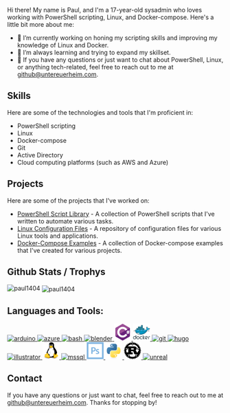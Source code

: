 Hi there! My name is Paul, and I'm a 17-year-old sysadmin who loves working with PowerShell scripting, Linux, and Docker-compose. Here's a little bit more about me:

- 🔭 I’m currently working on honing my scripting skills and improving my knowledge of Linux and Docker.
- 🌱 I’m always learning and trying to expand my skillset.
- 💬 If you have any questions or just want to chat about PowerShell, Linux, or anything tech-related, feel free to reach out to me at github@untereuerheim.com.

## Skills

Here are some of the technologies and tools that I'm proficient in:

- PowerShell scripting
- Linux
- Docker-compose
- Git
- Active Directory
- Cloud computing platforms (such as AWS and Azure)

## Projects

Here are some of the projects that I've worked on:

- [PowerShell Script Library](https://github.com/Paul1404/powershell-wincore) - A collection of PowerShell scripts that I've written to automate various tasks.
- [Linux Configuration Files](https://github.com/Paul1404/bash-scripts) - A repository of configuration files for various Linux tools and applications.
- [Docker-Compose Examples](https://github.com/Paul1404/docker) - A collection of Docker-compose examples that I've created for various projects.

## Github Stats / Trophys

<p><img align="left" src="https://github-readme-stats.vercel.app/api/top-langs?username=paul1404&show_icons=true&locale=en&layout=compact" alt="paul1404" /></p>

<p>&nbsp;<img align="center" src="https://github-readme-stats.vercel.app/api?username=paul1404&show_icons=true&locale=en" alt="paul1404" /></p>


## Languages and Tools:

<p align="left"> <a href="https://www.arduino.cc/" target="_blank" rel="noreferrer"> <img src="https://cdn.worldvectorlogo.com/logos/arduino-1.svg" alt="arduino" width="40" height="40"/> </a> <a href="https://azure.microsoft.com/en-in/" target="_blank" rel="noreferrer"> <img src="https://www.vectorlogo.zone/logos/microsoft_azure/microsoft_azure-icon.svg" alt="azure" width="40" height="40"/> </a> <a href="https://www.gnu.org/software/bash/" target="_blank" rel="noreferrer"> <img src="https://www.vectorlogo.zone/logos/gnu_bash/gnu_bash-icon.svg" alt="bash" width="40" height="40"/> </a> <a href="https://www.blender.org/" target="_blank" rel="noreferrer"> <img src="https://download.blender.org/branding/community/blender_community_badge_white.svg" alt="blender" width="40" height="40"/> </a> <a href="https://www.w3schools.com/cs/" target="_blank" rel="noreferrer"> <img src="https://raw.githubusercontent.com/devicons/devicon/master/icons/csharp/csharp-original.svg" alt="csharp" width="40" height="40"/> </a> <a href="https://www.docker.com/" target="_blank" rel="noreferrer"> <img src="https://raw.githubusercontent.com/devicons/devicon/master/icons/docker/docker-original-wordmark.svg" alt="docker" width="40" height="40"/> </a> <a href="https://git-scm.com/" target="_blank" rel="noreferrer"> <img src="https://www.vectorlogo.zone/logos/git-scm/git-scm-icon.svg" alt="git" width="40" height="40"/> </a> <a href="https://gohugo.io/" target="_blank" rel="noreferrer"> <img src="https://api.iconify.design/logos-hugo.svg" alt="hugo" width="40" height="40"/> </a> <a href="https://www.adobe.com/in/products/illustrator.html" target="_blank" rel="noreferrer"> <img src="https://www.vectorlogo.zone/logos/adobe_illustrator/adobe_illustrator-icon.svg" alt="illustrator" width="40" height="40"/> </a> <a href="https://www.linux.org/" target="_blank" rel="noreferrer"> <img src="https://raw.githubusercontent.com/devicons/devicon/master/icons/linux/linux-original.svg" alt="linux" width="40" height="40"/> </a> <a href="https://www.microsoft.com/en-us/sql-server" target="_blank" rel="noreferrer"> <img src="https://www.svgrepo.com/show/303229/microsoft-sql-server-logo.svg" alt="mssql" width="40" height="40"/> </a> <a href="https://www.photoshop.com/en" target="_blank" rel="noreferrer"> <img src="https://raw.githubusercontent.com/devicons/devicon/master/icons/photoshop/photoshop-line.svg" alt="photoshop" width="40" height="40"/> </a> <a href="https://www.python.org" target="_blank" rel="noreferrer"> <img src="https://raw.githubusercontent.com/devicons/devicon/master/icons/python/python-original.svg" alt="python" width="40" height="40"/> </a> <a href="https://www.rust-lang.org" target="_blank" rel="noreferrer"> <img src="https://raw.githubusercontent.com/devicons/devicon/master/icons/rust/rust-plain.svg" alt="rust" width="40" height="40"/> </a> <a href="https://unrealengine.com/" target="_blank" rel="noreferrer"> <img src="https://raw.githubusercontent.com/kenangundogan/fontisto/036b7eca71aab1bef8e6a0518f7329f13ed62f6b/icons/svg/brand/unreal-engine.svg" alt="unreal" width="40" height="40"/> </a> </p>


## Contact

If you have any questions or just want to chat, feel free to reach out to me at github@untereuerheim.com. Thanks for stopping by!
